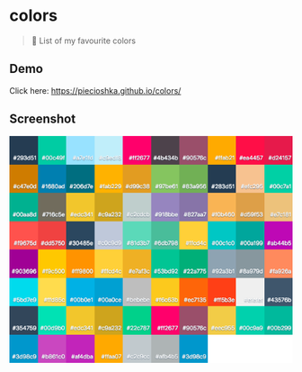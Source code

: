 # colors

> :art: List of my favourite colors

## Demo

Click here: https://piecioshka.github.io/colors/

## Screenshot

![](./screenshot.png)
